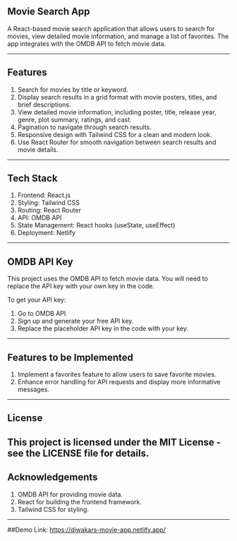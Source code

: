 
## Movie Search App

A React-based movie search application that allows users to search for movies, view detailed movie information, and manage a list of favorites.
The app integrates with the OMDB API to fetch movie data.

---
## Features

1. Search for movies by title or keyword.
2. Display search results in a grid format with movie posters, titles, and brief descriptions.
3. View detailed movie information, including poster, title, release year, genre, plot summary, ratings, and cast.
4. Pagination to navigate through search results.
5. Responsive design with Tailwind CSS for a clean and modern look.
6. Use React Router for smooth navigation between search results and movie details.

---

## Tech Stack

1. Frontend: React.js
2. Styling: Tailwind CSS
3. Routing: React Router
4. API: OMDB API
5. State Management: React hooks (useState, useEffect)
6. Deployment: Netlify
   
---
## OMDB API Key

This project uses the OMDB API to fetch movie data. 
You will need to replace the API key with your own key in the code.

To get your API key:

1. Go to OMDB API.
2. Sign up and generate your free API key.
3. Replace the placeholder API key in the code with your key.
   
---

## Features to be Implemented

1. Implement a favorites feature to allow users to save favorite movies.
2. Enhance error handling for API requests and display more informative messages.

---

## License

This project is licensed under the MIT License - see the LICENSE file for details.
---

## Acknowledgements

1. OMDB API for providing movie data.
2. React for building the frontend framework.
3. Tailwind CSS for styling.
---

##Demo Link: https://diwakars-movie-app.netlify.app/
                                                            
